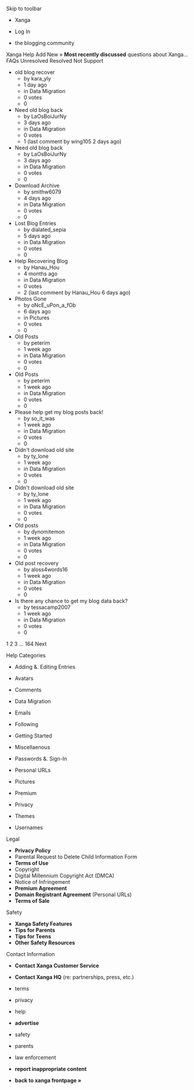 Skip to toolbar

*   Xanga

*   Log In

*   the blogging community

Xanga Help Add New » **Most recently discussed** questions about Xanga… FAQs Unresolved Resolved Not Support

*   old blog recover
    *   by kara\_yly
    *   1 day ago
    *   in Data Migration
    *   0 votes
    *   0
*   Need old blog back
    *   by LaOsBoiJurNy
    *   3 days ago
    *   in Data Migration
    *   0 votes
    *   1 (last comment by wing105 2 days ago)
*   Need old blog back
    *   by LaOsBoiJurNy
    *   3 days ago
    *   in Data Migration
    *   0 votes
    *   0
*   Download Archive
    *   by smithw6079
    *   4 days ago
    *   in Data Migration
    *   0 votes
    *   0
*   Lost Blog Entries
    *   by dialated\_sepia
    *   5 days ago
    *   in Data Migration
    *   0 votes
    *   0
*   Help Recovering Blog
    *   by Hanau\_Hou
    *   4 months ago
    *   in Data Migration
    *   0 votes
    *   2 (last comment by Hanau\_Hou 6 days ago)
*   Photos Gone
    *   by oNcE\_uPon\_a\_fOb
    *   6 days ago
    *   in Pictures
    *   0 votes
    *   0
*   Old Posts
    *   by peterim
    *   1 week ago
    *   in Data Migration
    *   0 votes
    *   0
*   Old Posts
    *   by peterim
    *   1 week ago
    *   in Data Migration
    *   0 votes
    *   0
*   Please help get my blog posts back!
    *   by so\_it\_was
    *   1 week ago
    *   in Data Migration
    *   0 votes
    *   0
*   Didn't download old site
    *   by ty\_lone
    *   1 week ago
    *   in Data Migration
    *   0 votes
    *   0
*   Didn't download old site
    *   by ty\_lone
    *   1 week ago
    *   in Data Migration
    *   0 votes
    *   0
*   Old posts
    *   by dynomitemon
    *   1 week ago
    *   in Data Migration
    *   0 votes
    *   0
*   Old post recovery
    *   by aloss4words16
    *   1 week ago
    *   in Data Migration
    *   0 votes
    *   0
*   Is there any chance to get my blog data back?
    *   by tessacamp2007
    *   1 week ago
    *   in Data Migration
    *   0 votes
    *   0

1 2 3 ... 164 Next

Help Categories

*   Adding &. Editing Entries
*   Avatars
*   Comments
*   Data Migration
*   Emails
*   Following
*   Getting Started
*   Miscellaenous

*   Passwords &. Sign-In
*   Personal URLs
*   Pictures
*   Premium
*   Privacy
*   Themes
*   Usernames

Legal

*   **Privacy Policy**
*   Parental Request to Delete Child Information Form
*   **Terms of Use**
*   Copyright
*   Digital Millennium Copyright Act (DMCA)
*   Notice of Infringement
*   **Premium Agreement**
*   **Domain Registrant Agreement** (Personal URLs)
*   **Terms of Sale**

Safety

*   **Xanga Safety Features**
*   **Tips for Parents**
*   **Tips for Teens**
*   **Other Safety Resources**

Contact Information

*   **Contact Xanga Customer Service**
*   **Contact Xanga HQ** (re: partnerships, press, etc.)

*   terms
*   privacy
*   help
*   **advertise**

*   safety
*   parents
*   law enforcement
*   **report inappropriate content**

*   **back to xanga frontpage »**